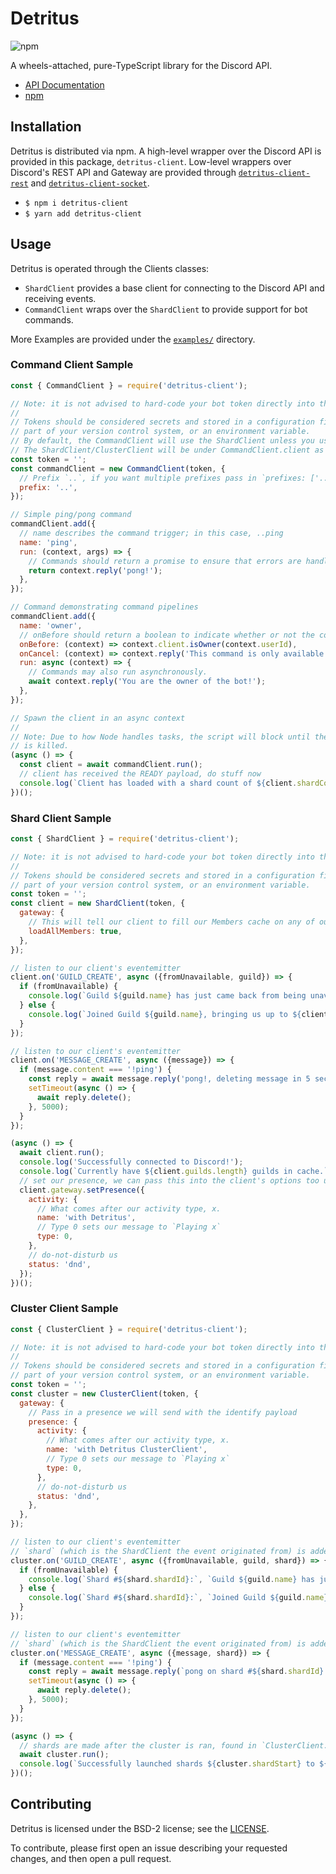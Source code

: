 # Detritus
![npm](https://img.shields.io/npm/v/detritus-client?style=flat-square)

A wheels-attached, pure-TypeScript library for the Discord API.

- [API Documentation](https://detritusjs.com)
- [npm](https://www.npmjs.com/package/detritus-client)

## Installation

Detritus is distributed via npm. A high-level wrapper over the Discord API is provided
in this package, `detritus-client`. Low-level wrappers over Discord's REST API and Gateway
are provided through [`detritus-client-rest`](https://github.com/detritusjs/client-rest) and
[`detritus-client-socket`](https://github.com/detritusjs/client-socket).

- `$ npm i detritus-client`
- `$ yarn add detritus-client`

## Usage

Detritus is operated through the Clients classes:

- `ShardClient` provides a base client for connecting to the Discord API and receiving events.
- `CommandClient` wraps over the `ShardClient` to provide support for bot commands.

More Examples are provided under the [`examples/`](https://github.com/detritusjs/client/tree/master/examples)
directory.

### Command Client Sample

```js
const { CommandClient } = require('detritus-client');

// Note: it is not advised to hard-code your bot token directly into the bot source.
//
// Tokens should be considered secrets and stored in a configuration file that is not
// part of your version control system, or an environment variable.
// By default, the CommandClient will use the ShardClient unless you use the ClusterManager to spawn processes
// The ShardClient/ClusterClient will be under CommandClient.client as soon as you create the object
const token = '';
const commandClient = new CommandClient(token, {
  // Prefix `..`, if you want multiple prefixes pass in `prefixes: ['..', '...']`
  prefix: '..',
});

// Simple ping/pong command
commandClient.add({
  // name describes the command trigger; in this case, ..ping
  name: 'ping',
  run: (context, args) => {
    // Commands should return a promise to ensure that errors are handled
    return context.reply('pong!');
  },
});

// Command demonstrating command pipelines
commandClient.add({
  name: 'owner',
  // onBefore should return a boolean to indicate whether or not the command should proceed
  onBefore: (context) => context.client.isOwner(context.userId),
  onCancel: (context) => context.reply('This command is only available to the bot owner.'),
  run: async (context) => {
    // Commands may also run asynchronously.
    await context.reply('You are the owner of the bot!');
  },
});

// Spawn the client in an async context
//
// Note: Due to how Node handles tasks, the script will block until the Detritus client
// is killed.
(async () => {
  const client = await commandClient.run();
  // client has received the READY payload, do stuff now
  console.log(`Client has loaded with a shard count of ${client.shardCount}`);
})();
```

### Shard Client Sample

```js
const { ShardClient } = require('detritus-client');

// Note: it is not advised to hard-code your bot token directly into the bot source.
//
// Tokens should be considered secrets and stored in a configuration file that is not
// part of your version control system, or an environment variable.
const token = '';
const client = new ShardClient(token, {
  gateway: {
    // This will tell our client to fill our Members cache on any of our guilds that are larger than the large threshold you pass in (default 250)
    loadAllMembers: true,
  },
});

// listen to our client's eventemitter
client.on('GUILD_CREATE', async ({fromUnavailable, guild}) => {
  if (fromUnavailable) {
    console.log(`Guild ${guild.name} has just came back from being unavailable`);
  } else {
    console.log(`Joined Guild ${guild.name}, bringing us up to ${client.guilds.length} guilds.`);
  }
});

// listen to our client's eventemitter
client.on('MESSAGE_CREATE', async ({message}) => {
  if (message.content === '!ping') {
    const reply = await message.reply('pong!, deleting message in 5 seconds...');
    setTimeout(async () => {
      await reply.delete();
    }, 5000);
  }
});

(async () => {
  await client.run();
  console.log('Successfully connected to Discord!');
  console.log(`Currently have ${client.guilds.length} guilds in cache.`);
  // set our presence, we can pass this into the client's options too under `gateway.presence`
  client.gateway.setPresence({
    activity: {
      // What comes after our activity type, x.
      name: 'with Detritus',
      // Type 0 sets our message to `Playing x`
      type: 0,
    },
    // do-not-disturb us
    status: 'dnd',
  });
})();
```

### Cluster Client Sample

```js
const { ClusterClient } = require('detritus-client');

// Note: it is not advised to hard-code your bot token directly into the bot source.
//
// Tokens should be considered secrets and stored in a configuration file that is not
// part of your version control system, or an environment variable.
const token = '';
const cluster = new ClusterClient(token, {
  gateway: {
    // Pass in a presence we will send with the identify payload
    presence: {
      activity: {
        // What comes after our activity type, x.
        name: 'with Detritus ClusterClient',
        // Type 0 sets our message to `Playing x`
        type: 0,
      },
      // do-not-disturb us
      status: 'dnd',
    },
  },
});

// listen to our client's eventemitter
// `shard` (which is the ShardClient the event originated from) is added onto EVERY event that you listen to on the cluster client
cluster.on('GUILD_CREATE', async ({fromUnavailable, guild, shard}) => {
  if (fromUnavailable) {
    console.log(`Shard #${shard.shardId}:`, `Guild ${guild.name} has just came back from being unavailable`);
  } else {
    console.log(`Shard #${shard.shardId}:`, `Joined Guild ${guild.name}, bringing us up to ${client.guilds.length} guilds.`);
  }
});

// listen to our client's eventemitter
// `shard` (which is the ShardClient the event originated from) is added onto EVERY event that you listen to on the cluster client
cluster.on('MESSAGE_CREATE', async ({message, shard}) => {
  if (message.content === '!ping') {
    const reply = await message.reply(`pong on shard #${shard.shardId}!, deleting message in 5 seconds...`);
    setTimeout(async () => {
      await reply.delete();
    }, 5000);
  }
});

(async () => {
  // shards are made after the cluster is ran, found in `ClusterClient.shards`.
  await cluster.run();
  console.log(`Successfully launched shards ${cluster.shardStart} to ${cluster.shardEnd} with a shardCount of ${cluster.shardCount}`);
})();
```

## Contributing

Detritus is licensed under the BSD-2 license; see the [LICENSE](LICENSE).

To contribute, please first open an issue describing your requested changes,
and then open a pull request.